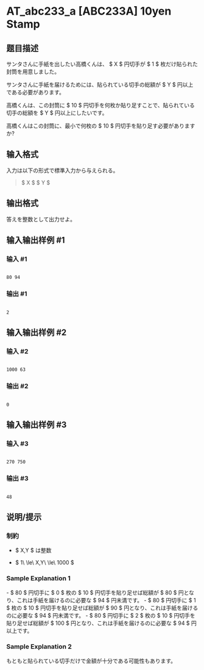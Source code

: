 # AT_abc233_a [ABC233A] 10yen Stamp

## 题目描述

[problemUrl]: https://atcoder.jp/contests/abc233/tasks/abc233_a

サンタさんに手紙を出したい高橋くんは、 $ X $ 円切手が $ 1 $ 枚だけ貼られた封筒を用意しました。  
 サンタさんに手紙を届けるためには、貼られている切手の総額が $ Y $ 円以上である必要があります。  
 高橋くんは、この封筒に $ 10 $ 円切手を何枚か貼り足すことで、貼られている切手の総額を $ Y $ 円以上にしたいです。  
 高橋くんはこの封筒に、最小で何枚の $ 10 $ 円切手を貼り足す必要がありますか?

## 输入格式

入力は以下の形式で標準入力から与えられる。

> $ X $ $ Y $

## 输出格式

答えを整数として出力せよ。

## 输入输出样例 #1

### 输入 #1

```
80 94
```

### 输出 #1

```
2
```

## 输入输出样例 #2

### 输入 #2

```
1000 63
```

### 输出 #2

```
0
```

## 输入输出样例 #3

### 输入 #3

```
270 750
```

### 输出 #3

```
48
```

## 说明/提示

### 制約

- $ X,Y $ は整数
- $ 1\ \le\ X,Y\ \le\ 1000 $

### Sample Explanation 1

\- $ 80 $ 円切手に $ 0 $ 枚の $ 10 $ 円切手を貼り足せば総額が $ 80 $ 円となり、これは手紙を届けるのに必要な $ 94 $ 円未満です。 - $ 80 $ 円切手に $ 1 $ 枚の $ 10 $ 円切手を貼り足せば総額が $ 90 $ 円となり、これは手紙を届けるのに必要な $ 94 $ 円未満です。 - $ 80 $ 円切手に $ 2 $ 枚の $ 10 $ 円切手を貼り足せば総額が $ 100 $ 円となり、これは手紙を届けるのに必要な $ 94 $ 円以上です。

### Sample Explanation 2

もともと貼られている切手だけで金額が十分である可能性もあります。
